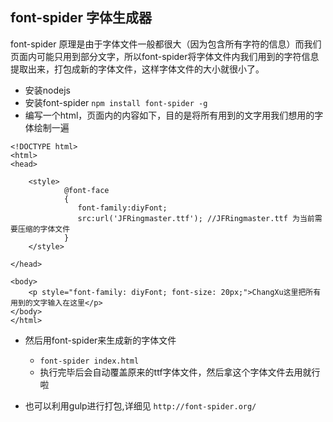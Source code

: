 

## font-spider 字体生成器

font-spider 原理是由于字体文件一般都很大（因为包含所有字符的信息）而我们页面内可能只用到部分文字，所以font-spider将字体文件内我们用到的字符信息提取出来，打包成新的字体文件，这样字体文件的大小就很小了。


* 安装nodejs
* 安装font-spider `npm install font-spider -g`
* 编写一个html，页面内的内容如下，目的是将所有用到的文字用我们想用的字体绘制一遍

```
<!DOCTYPE html>
<html>
<head>

	<style>
			@font-face
			{
			   font-family:diyFont;
			   src:url('JFRingmaster.ttf'); //JFRingmaster.ttf 为当前需要压缩的字体文件
			}
	</style>

</head>
	
<body>
	<p style="font-family: diyFont; font-size: 20px;">ChangXu这里把所有用到的文字输入在这里</p>
</body>
</html>

```

* 然后用font-spider来生成新的字体文件
	* `font-spider index.html`  
	* 执行完毕后会自动覆盖原来的ttf字体文件，然后拿这个字体文件去用就行啦

* 也可以利用gulp进行打包,详细见 `http://font-spider.org/`